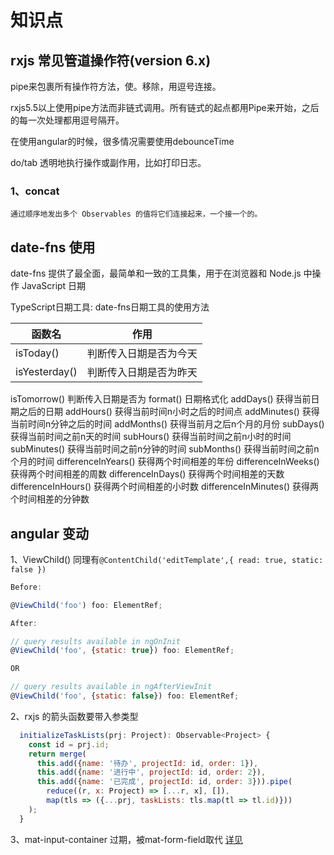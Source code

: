 # 知识点

## rxjs 常见管道操作符(version 6.x)

pipe来包裹所有操作符方法，使。移除，用逗号连接。

rxjs5.5以上使用pipe方法而非链式调用。所有链式的起点都用Pipe来开始，之后的每一次处理都用逗号隔开。

在使用angular的时候，很多情况需要使用debounceTime

do/tab 透明地执行操作或副作用，比如打印日志。

### 1、concat

    通过顺序地发出多个 Observables 的值将它们连接起来，一个接一个的。
    
    

## date-fns 使用
date-fns 提供了最全面，最简单和一致的工具集，用于在浏览器和 Node.js 中操作 JavaScript 日期

TypeScript日期工具: date-fns日期工具的使用方法


函数名 |	作用
-|-
isToday() |	判断传入日期是否为今天
isYesterday() |	判断传入日期是否为昨天
isTomorrow()	判断传入日期是否为
format()	日期格式化
addDays()	获得当前日期之后的日期
addHours()	获得当前时间n小时之后的时间点
addMinutes()	获得当前时间n分钟之后的时间
addMonths()	获得当前月之后n个月的月份
subDays()	获得当前时间之前n天的时间
subHours()	获得当前时间之前n小时的时间
subMinutes()	获得当前时间之前n分钟的时间
subMonths()	获得当前时间之前n个月的时间
differenceInYears()	获得两个时间相差的年份
differenceInWeeks()	获得两个时间相差的周数
differenceInDays()	获得两个时间相差的天数
differenceInHours()	获得两个时间相差的小时数
differenceInMinutes()	获得两个时间相差的分钟数


## angular 变动

1、ViewChild() 同理有`@ContentChild('editTemplate',{ read: true, static: false })`
```javascript
Before:

@ViewChild('foo') foo: ElementRef;

After:

// query results available in ngOnInit
@ViewChild('foo', {static: true}) foo: ElementRef;

OR

// query results available in ngAfterViewInit
@ViewChild('foo', {static: false}) foo: ElementRef;
```

2、rxjs 的箭头函数要带入参类型
```javascript
  initializeTaskLists(prj: Project): Observable<Project> {
    const id = prj.id;
    return merge(
      this.add({name: '待办', projectId: id, order: 1}),
      this.add({name: '进行中', projectId: id, order: 2}),
      this.add({name: '已完成', projectId: id, order: 3})).pipe(
        reduce((r, x: Project) => [...r, x], []),
        map(tls => ({...prj, taskLists: tls.map(tl => tl.id)}))
    );
  }
```

3、mat-input-container 过期，被mat-form-field取代 [详见](https://github.com/angular/material2/blob/master/CHANGELOG.md#600-beta5-2018-03-23)
